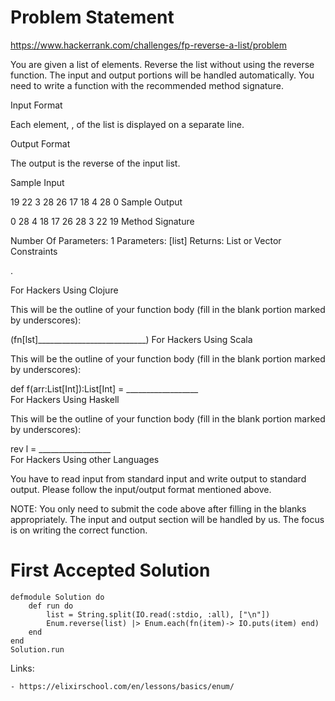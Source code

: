 # Problem Statement

https://www.hackerrank.com/challenges/fp-reverse-a-list/problem

You are given a list of  elements. Reverse the list without using the reverse function. The input and output portions will be handled automatically. You need to write a function with the recommended method signature.

Input Format

Each element, , of the list is displayed on a separate line.

Output Format

The output is the reverse of the input list.

Sample Input

19
22
3
28
26
17
18
4
28
0
Sample Output

0
28
4
18
17
26
28
3
22
19
Method Signature

Number Of Parameters: 1
Parameters: [list]
Returns: List or Vector
Constraints


.

For Hackers Using Clojure

This will be the outline of your function body (fill in the blank portion marked by underscores):

 (fn[lst]___________________________)
For Hackers Using Scala

This will be the outline of your function body (fill in the blank portion marked by underscores):

 def f(arr:List[Int]):List[Int] = __________________  
For Hackers Using Haskell

This will be the outline of your function body (fill in the blank portion marked by underscores):

 rev l = __________________    
For Hackers Using other Languages

You have to read input from standard input and write output to standard output. Please follow the input/output format mentioned above.

NOTE: You only need to submit the code above after filling in the blanks appropriately. The input and output section will be handled by us. The focus is on writing the correct function.

 

# First Accepted Solution


```
defmodule Solution do
    def run do
        list = String.split(IO.read(:stdio, :all), ["\n"])
        Enum.reverse(list) |> Enum.each(fn(item)-> IO.puts(item) end)
    end
end
Solution.run
```



Links: 

    - https://elixirschool.com/en/lessons/basics/enum/
